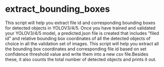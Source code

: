 # extract_bounding_boxes
This script will help you extract file id and corresponding bounding boxes for detected objects in YOLOV3/4/5.
Once you have trained and validated your YOLOV3/4/5 model, a predicted.json file is created that includes "filed id"
and relative bounding box coordinates of all the detected objects of choice in all the validation set of images.
This script will help you extract all the bounding box coordinates and corresponding file id based on set confidence
threshold value and write them into a new csv file.Besides these, it also counts the total number of detected objects and prints it out.
